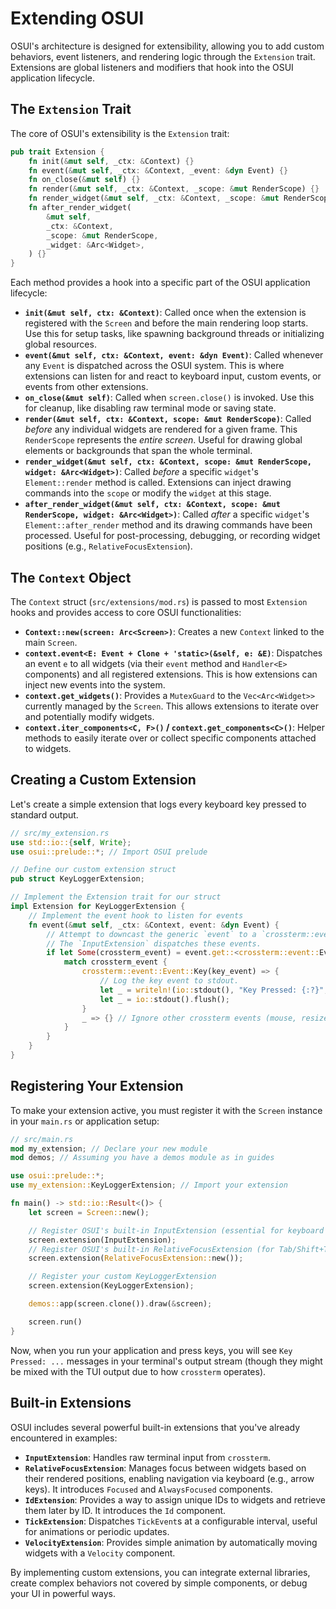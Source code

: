 # Extending OSUI

OSUI's architecture is designed for extensibility, allowing you to add custom behaviors, event listeners, and rendering logic through the `Extension` trait. Extensions are global listeners and modifiers that hook into the OSUI application lifecycle.

## The `Extension` Trait

The core of OSUI's extensibility is the `Extension` trait:

```rust
pub trait Extension {
    fn init(&mut self, _ctx: &Context) {}
    fn event(&mut self, _ctx: &Context, _event: &dyn Event) {}
    fn on_close(&mut self) {}
    fn render(&mut self, _ctx: &Context, _scope: &mut RenderScope) {}
    fn render_widget(&mut self, _ctx: &Context, _scope: &mut RenderScope, _widget: &Arc<Widget>) {}
    fn after_render_widget(
        &mut self,
        _ctx: &Context,
        _scope: &mut RenderScope,
        _widget: &Arc<Widget>,
    ) {}
}
```

Each method provides a hook into a specific part of the OSUI application lifecycle:

*   **`init(&mut self, ctx: &Context)`**: Called once when the extension is registered with the `Screen` and before the main rendering loop starts. Use this for setup tasks, like spawning background threads or initializing global resources.
*   **`event(&mut self, ctx: &Context, event: &dyn Event)`**: Called whenever any `Event` is dispatched across the OSUI system. This is where extensions can listen for and react to keyboard input, custom events, or events from other extensions.
*   **`on_close(&mut self)`**: Called when `screen.close()` is invoked. Use this for cleanup, like disabling raw terminal mode or saving state.
*   **`render(&mut self, ctx: &Context, scope: &mut RenderScope)`**: Called *before* any individual widgets are rendered for a given frame. This `RenderScope` represents the *entire screen*. Useful for drawing global elements or backgrounds that span the whole terminal.
*   **`render_widget(&mut self, ctx: &Context, scope: &mut RenderScope, widget: &Arc<Widget>)`**: Called *before* a specific `widget`'s `Element::render` method is called. Extensions can inject drawing commands into the `scope` or modify the `widget` at this stage.
*   **`after_render_widget(&mut self, ctx: &Context, scope: &mut RenderScope, widget: &Arc<Widget>)`**: Called *after* a specific `widget`'s `Element::after_render` method and its drawing commands have been processed. Useful for post-processing, debugging, or recording widget positions (e.g., `RelativeFocusExtension`).

## The `Context` Object

The `Context` struct (`src/extensions/mod.rs`) is passed to most `Extension` hooks and provides access to core OSUI functionalities:

*   **`Context::new(screen: Arc<Screen>)`**: Creates a new `Context` linked to the main `Screen`.
*   **`context.event<E: Event + Clone + 'static>(&self, e: &E)`**: Dispatches an event `e` to all widgets (via their `event` method and `Handler<E>` components) and all registered extensions. This is how extensions can inject new events into the system.
*   **`context.get_widgets()`**: Provides a `MutexGuard` to the `Vec<Arc<Widget>>` currently managed by the `Screen`. This allows extensions to iterate over and potentially modify widgets.
*   **`context.iter_components<C, F>()` / `context.get_components<C>()`**: Helper methods to easily iterate over or collect specific components attached to widgets.

## Creating a Custom Extension

Let's create a simple extension that logs every keyboard key pressed to standard output.

```rust
// src/my_extension.rs
use std::io::{self, Write};
use osui::prelude::*; // Import OSUI prelude

// Define our custom extension struct
pub struct KeyLoggerExtension;

// Implement the Extension trait for our struct
impl Extension for KeyLoggerExtension {
    // Implement the event hook to listen for events
    fn event(&mut self, _ctx: &Context, event: &dyn Event) {
        // Attempt to downcast the generic `event` to a `crossterm::event::Event`.
        // The `InputExtension` dispatches these events.
        if let Some(crossterm_event) = event.get::<crossterm::event::Event>() {
            match crossterm_event {
                crossterm::event::Event::Key(key_event) => {
                    // Log the key event to stdout.
                    let _ = writeln!(io::stdout(), "Key Pressed: {:?}", key_event);
                    let _ = io::stdout().flush();
                }
                _ => {} // Ignore other crossterm events (mouse, resize)
            }
        }
    }
}
```

## Registering Your Extension

To make your extension active, you must register it with the `Screen` instance in your `main.rs` or application setup:

```rust
// src/main.rs
mod my_extension; // Declare your new module
mod demos; // Assuming you have a demos module as in guides

use osui::prelude::*;
use my_extension::KeyLoggerExtension; // Import your extension

fn main() -> std::io::Result<()> {
    let screen = Screen::new();

    // Register OSUI's built-in InputExtension (essential for keyboard input)
    screen.extension(InputExtension);
    // Register OSUI's built-in RelativeFocusExtension (for Tab/Shift+Tab navigation)
    screen.extension(RelativeFocusExtension::new());

    // Register your custom KeyLoggerExtension
    screen.extension(KeyLoggerExtension);

    demos::app(screen.clone()).draw(&screen);

    screen.run()
}
```

Now, when you run your application and press keys, you will see `Key Pressed: ...` messages in your terminal's output stream (though they might be mixed with the TUI output due to how `crossterm` operates).

## Built-in Extensions

OSUI includes several powerful built-in extensions that you've already encountered in examples:

*   **`InputExtension`**: Handles raw terminal input from `crossterm`.
*   **`RelativeFocusExtension`**: Manages focus between widgets based on their rendered positions, enabling navigation via keyboard (e.g., arrow keys). It introduces `Focused` and `AlwaysFocused` components.
*   **`IdExtension`**: Provides a way to assign unique IDs to widgets and retrieve them later by ID. It introduces the `Id` component.
*   **`TickExtension`**: Dispatches `TickEvent`s at a configurable interval, useful for animations or periodic updates.
*   **`VelocityExtension`**: Provides simple animation by automatically moving widgets with a `Velocity` component.

By implementing custom extensions, you can integrate external libraries, create complex behaviors not covered by simple components, or debug your UI in powerful ways.
